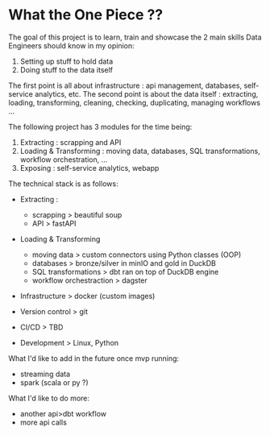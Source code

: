 # What the One Piece ??

The goal of this project is to learn, train and showcase the 2 main skills Data Engineers should know in my opinion:
1) Setting up stuff to hold data
2) Doing stuff to the data itself

The first point is all about infrastructure : api management, databases, self-service analytics, etc.
The second point is about the data itself : extracting, loading, transforming, cleaning, checking, duplicating, managing workflows ...

The following project has 3 modules for the time being:
1) Extracting : scrapping and API
2) Loading & Transforming : moving data, databases, SQL transformations, workflow orchestration, ...
3) Exposing : self-service analytics, webapp

The technical stack is as follows:
- Extracting :
    - scrapping > beautiful soup
    - API > fastAPI
- Loading & Transforming
    - moving data > custom connectors using Python classes (OOP)
    - databases > bronze/silver in minIO and gold in DuckDB
    - SQL transformations > dbt ran on top of DuckDB engine
    - workflow orchestraction > dagster

- Infrastructure > docker (custom images)
- Version control > git
- CI/CD > TBD

- Development > Linux, Python

What I'd like to add in the future once mvp running:
- streaming data
- spark (scala or py ?)

What I'd like to do more:
- another api>dbt workflow
- more api calls 